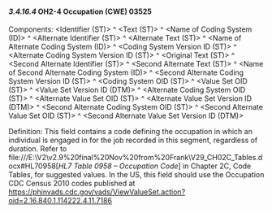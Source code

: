 #### *3.4.16.4* OH2-4 Occupation (CWE) 03525

Components: &lt;Identifier (ST)> ^ &lt;Text (ST)> ^ &lt;Name of Coding System (ID)> ^ &lt;Alternate Identifier (ST)> ^ &lt;Alternate Text (ST)> ^ &lt;Name of Alternate Coding System (ID)> ^ &lt;Coding System Version ID (ST)> ^ &lt;Alternate Coding System Version ID (ST)> ^ &lt;Original Text (ST)> ^ &lt;Second Alternate Identifier (ST)> ^ &lt;Second Alternate Text (ST)> ^ &lt;Name of Second Alternate Coding System (ID)> ^ &lt;Second Alternate Coding System Version ID (ST)> ^ &lt;Coding System OID (ST)> ^ &lt;Value Set OID (ST)> ^ &lt;Value Set Version ID (DTM)> ^ &lt;Alternate Coding System OID (ST)> ^ &lt;Alternate Value Set OID (ST)> ^ &lt;Alternate Value Set Version ID (DTM)> ^ &lt;Second Alternate Coding System OID (ST)> ^ &lt;Second Alternate Value Set OID (ST)> ^ &lt;Second Alternate Value Set Version ID (DTM)>

Definition: This field contains a code defining the occupation in which an individual is engaged in for the job recorded in this segment, regardless of duration. Refer to file:///E:\V2\v2.9%20final%20Nov%20from%20Frank\V29_CH02C_Tables.docx#HL70958[_HL7 Table 0958 – Occupation Code_] in Chapter 2C, Code Tables, for suggested values. In the US, this field should use the Occupation CDC Census 2010 codes published at https://phinvads.cdc.gov/vads/ViewValueSet.action?oid=2.16.840.1.114222.4.11.7186
